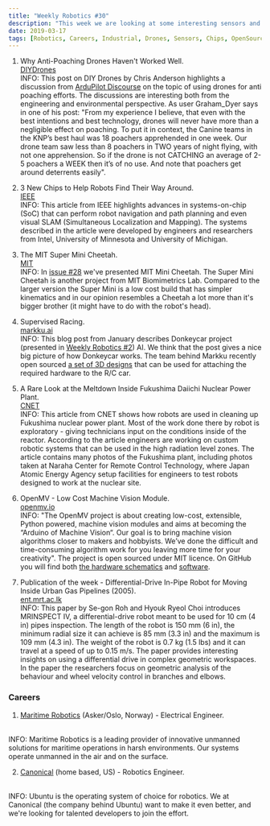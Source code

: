 ```yaml
---
title: "Weekly Robotics #30"
description: "This week we are looking at some interesting sensors and systems on the chips, using drones for anti-poaching efforts and an animal like quadruped robot."
date: 2019-03-17
tags: [Robotics, Careers, Industrial, Drones, Sensors, Chips, OpenSource, AI, AutonomousCars, OpenCV, MobileRobots]
---
```


1) Why Anti-Poaching Drones Haven't Worked Well.
<br>[DIYDrones](https://diydrones.com/profiles/blogs/why-anti-poaching-drones-haven-t-worked-well)<br>
INFO: This post on DIY Drones by Chris Anderson highlights a discussion from [ArduPilot Discourse](https://discuss.ardupilot.org/t/autonomous-anti-poaching-drone/25344/97) on the topic of using drones for anti poaching efforts. The discussions are interesting both from the engineering and environmental perspective. As user Graham_Dyer says in one of his post: "From my experience I believe, that even with the best intentions and best technology, drones will never have more than a negligible effect on poaching. To put it in context, the Canine teams in the KNP’s best haul was 18 poachers apprehended in one week. Our drone team saw less than 8 poachers in TWO years of night flying, with not one apprehension. So if the drone is not CATCHING an average of 2-5 poachers a WEEK then it’s of no use. And note that poachers get around deterrents easily".

2) 3 New Chips to Help Robots Find Their Way Around.
<br>[IEEE](https://spectrum.ieee.org/automaton/semiconductors/processors/3-new-chips-to-help-robots-find-their-way-around)<br>
INFO: This article from IEEE highlights advances in systems-on-chip (SoC) that can perform robot navigation and path planning and even visual SLAM (Simultaneous Localization and Mapping). The systems described in the article were developed by engineers and researchers from Intel, University of Minnesota and University of Michigan.

3) The MIT Super Mini Cheetah.
<br>[MIT](https://biomimetics.mit.edu/research/mit-super-mini-cheetah)<br>
INFO: In [issue #28](https://weeklyrobotics.com/weekly-robotics-28) we've presented MIT Mini Cheetah. The Super Mini Cheetah is another project from MIT Biomimetrics Lab. Compared to the larger version the Super Mini is a low cost build that has simpler kinematics and in our opinion resembles a Cheetah a lot more than it's bigger brother (it might have to do with the robot's head).

4) Supervised Racing.
<br>[markku.ai](https://markku.ai/post/supervised-racing/)<br>
INFO: This blog post from January describes Donkeycar project (presented in [Weekly Robotics #2](https://weeklyrobotics.com/weekly-robotics-2)) AI. We think that the post gives a nice big picture of how Donkeycar works. The team behind Markku recently open sourced [a set of 3D designs](https://markku.ai/post/chilicorn-rail/) that can be used for attaching  the required hardware to the R/C car.

5) A Rare Look at the Meltdown Inside Fukushima Daiichi Nuclear Power Plant.
<br>[CNET](https://www.cnet.com/news/inside-fukushima-daiichi-nuclear-power-station-nuclear-reactor-meltdown/)<br>
INFO: This article from CNET shows how robots are used in cleaning up Fukushima nuclear power plant. Most of the work done there by robot is exploratory - giving technicians input on the conditions inside of the reactor. According to the article engineers are working on custom robotic systems that can be used in the high radiation level zones. The article contains many photos of the Fukushima plant, including photos taken at Naraha Center for Remote Control Technology, where Japan Atomic Energy Agency setup facilities for engineers to test robots designed to work at the nuclear site.

6) OpenMV - Low Cost Machine Vision Module.
<br>[openmv.io](https://openmv.io/)<br>
INFO: "The OpenMV project is about creating low-cost, extensible, Python powered, machine vision modules and aims at becoming the “Arduino of Machine Vision“. Our goal is to bring machine vision algorithms closer to makers and hobbyists. We’ve done the difficult and time-consuming algorithm work for you leaving more time for your creativity". The project is open sourced under MIT licence. On GitHub you will find both [the hardware schematics](https://github.com/openmv/openmv-boards) and [software](https://github.com/openmv/openmv).

7) Publication of the week - Differential-Drive In-Pipe Robot for Moving Inside Urban Gas Pipelines (2005).
<br>[ent.mrt.ac.lk](http://www.ent.mrt.ac.lk/iml/paperbase/TRO%20Collection/TRO/2005/february/1.pdf)<br>
INFO: This paper by Se-gon Roh and Hyouk Ryeol Choi introduces MRINSPECT IV, a differential-drive robot meant to be used for 10 cm (4 in) pipes inspection. The length of the robot is 150 mm (6 in), the minimum radial size it can achieve is 85 mm (3.3 in) and the maximum is 109 mm (4.3 in). The weight of the robot is 0.7 kg (1.5 lbs) and it can travel at a speed of up to 0.15 m/s. The paper provides interesting insights on using a differential drive in complex geometric workspaces. In the paper the researchers focus on geometric analysis of the behaviour and wheel velocity control in branches and elbows.

### Careers

1) [Maritime Robotics](https://maritime-robotics.homerun.co/electrical-engineer/en) (Asker/Oslo, Norway) - Electrical Engineer.
<br>
INFO: Maritime Robotics is a leading provider of innovative unmanned solutions for maritime operations in harsh environments. Our systems operate unmanned in the air and on the surface.

2) [Canonical](https://boards.greenhouse.io/canonical/jobs/1535166) (home based, US) - Robotics Engineer.
<br>
INFO: Ubuntu is the operating system of choice for robotics. We at Canonical (the company behind Ubuntu) want to make it even better, and we're looking for talented developers to join the effort.